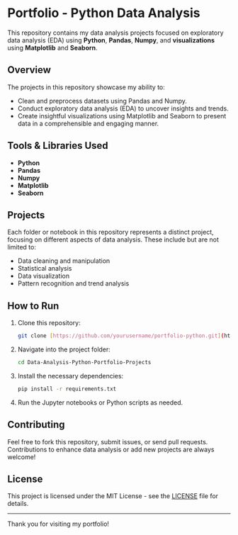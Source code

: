 # Portfolio - Python Data Analysis

This repository contains my data analysis projects focused on exploratory data analysis (EDA) using **Python**, **Pandas**, **Numpy**, and **visualizations** using **Matplotlib** and **Seaborn**.

## Overview

The projects in this repository showcase my ability to:
- Clean and preprocess datasets using Pandas and Numpy.
- Conduct exploratory data analysis (EDA) to uncover insights and trends.
- Create insightful visualizations using Matplotlib and Seaborn to present data in a comprehensible and engaging manner.

## Tools & Libraries Used
- **Python**
- **Pandas**
- **Numpy**
- **Matplotlib**
- **Seaborn**

## Projects

Each folder or notebook in this repository represents a distinct project, focusing on different aspects of data analysis. These include but are not limited to:
- Data cleaning and manipulation
- Statistical analysis
- Data visualization
- Pattern recognition and trend analysis

## How to Run

1. Clone this repository:
    ```bash
    git clone [https://github.com/yourusername/portfolio-python.git](https://github.com/Chanushkr/Data-Analysis-Python-Portfolio-Projects/tree/main)
    ```

2. Navigate into the project folder:
    ```bash
    cd Data-Analysis-Python-Portfolio-Projects
    ```

3. Install the necessary dependencies:
    ```bash
    pip install -r requirements.txt
    ```

4. Run the Jupyter notebooks or Python scripts as needed.

## Contributing

Feel free to fork this repository, submit issues, or send pull requests. Contributions to enhance data analysis or add new projects are always welcome!

## License

This project is licensed under the MIT License - see the [LICENSE](LICENSE) file for details.

---

Thank you for visiting my portfolio!
